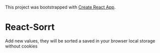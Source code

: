 This project was bootstrapped with [Create React App](https://github.com/facebookincubator/create-react-app).

React-Sorrt
===

Add new values, they will be sorted a saved in your browser local storage without cookies